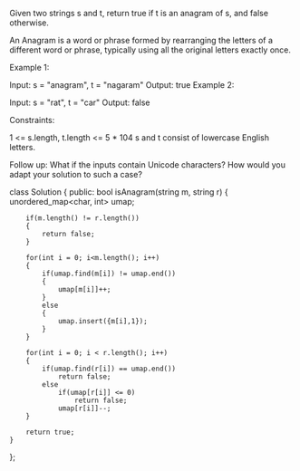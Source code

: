Given two strings s and t, return true if t is an anagram of s, and false otherwise.

An Anagram is a word or phrase formed by rearranging the letters of a different word or phrase, typically using all the original letters exactly once.

 

Example 1:

Input: s = "anagram", t = "nagaram"
Output: true
Example 2:

Input: s = "rat", t = "car"
Output: false
 

Constraints:

1 <= s.length, t.length <= 5 * 104
s and t consist of lowercase English letters.
 

Follow up: What if the inputs contain Unicode characters? How would you adapt your solution to such a case?


class Solution {
public:
    bool isAnagram(string m, string r) {
        unordered_map<char, int> umap;
        
        if(m.length() != r.length())
        {
            return false;
        }
        
        for(int i = 0; i<m.length(); i++)
        {
            if(umap.find(m[i]) != umap.end())
            {
                umap[m[i]]++;
            }
            else
            {
                umap.insert({m[i],1});
            }
        }
        
        for(int i = 0; i < r.length(); i++)
        {
            if(umap.find(r[i]) == umap.end())
                return false;
            else
                if(umap[r[i]] <= 0)
                    return false;
                umap[r[i]]--;
        }
        
        return true;
    }
};